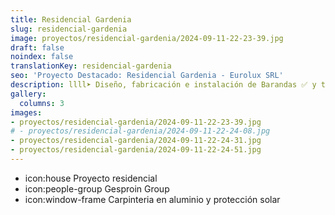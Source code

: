 ```yaml
---
title: Residencial Gardenia
slug: residencial-gardenia
image: proyectos/residencial-gardenia/2024-09-11-22-23-39.jpg
draft: false
noindex: false
translationKey: residencial-gardenia
seo: 'Proyecto Destacado: Residencial Gardenia - Eurolux SRL'
description: llll➤ Diseño, fabricación e instalación de Barandas ✅ y todo tipo de envolvente y fachada ligera para su proyecto.
gallery:
  columns: 3
images:
- proyectos/residencial-gardenia/2024-09-11-22-23-39.jpg
# - proyectos/residencial-gardenia/2024-09-11-22-24-08.jpg
- proyectos/residencial-gardenia/2024-09-11-22-24-31.jpg
- proyectos/residencial-gardenia/2024-09-11-22-24-51.jpg
---
```

- icon:house Proyecto residencial
- icon:people-group Gesproin Group
- icon:window-frame Carpinteria en aluminio y protección solar